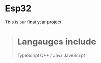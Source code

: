 # Esp32
This is our final year project

> # Langauges include
> TypeScript 
> C++ / Java
> JaveScript
